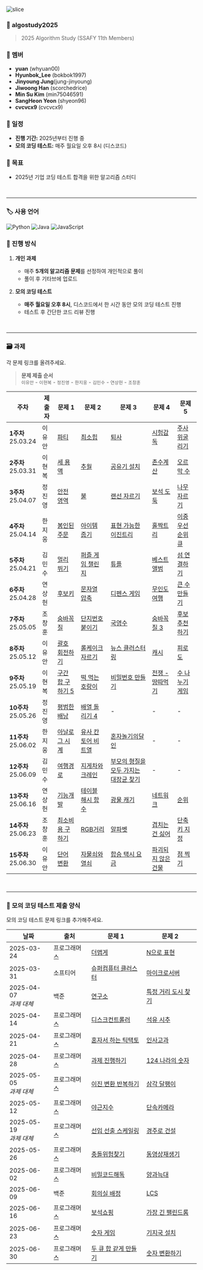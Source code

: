 ![slice](https://capsule-render.vercel.app/api?type=slice&color=gradient&customColorList=20&height=248&text=Hi%20there👋&fontAlign=70&rotate=16&fontAlignY=25&desc=algorithm%20study%20github&descAlign=66&&descAlignY=42)

### 📌 algostudy2025

> 2025 Algorithm Study (SSAFY 11th Members)

### 👥 멤버

- **yuan** (whyuan00)
- **Hyunbok_Lee** (bokbok1997)
- **Jinyoung Jung**(jung-jinyoung)
- **Jiwoong Han** (scorchedrice)
- **Min Su Kim** (min75046591)
- **SangHeon Yeon** (shyeon96)
- **cvcvcx9** (cvcvcx9)

### 📅 일정

- **진행 기간:** 2025년부터 진행 중
- **모의 코딩 테스트:** 매주 월요일 오후 8시 (디스코드)

### 🎯 목표

- 2025년 기업 코딩 테스트 합격을 위한 알고리즘 스터디

<br>
<hr>

### 🏷️ 사용 언어

![Python](https://img.shields.io/badge/Python-3776AB?style=for-the-badge&logo=python&logoColor=white)
![Java](https://img.shields.io/badge/Java-007396?style=for-the-badge&logo=openjdk&logoColor=white)
![JavaScript](https://img.shields.io/badge/JavaScript-F7DF1E?style=for-the-badge&logo=javascript&logoColor=black)

### 📌 진행 방식

1. **개인 과제**

   - 매주 **5개의 알고리즘 문제**를 선정하여 개인적으로 풀이
   - 풀이 후 기타브에 업로드

2. **모의 코딩 테스트**
   - **매주 월요일 오후 8시**, 디스코드에서 한 시간 동안 모의 코딩 테스트 진행
   - 테스트 후 간단한 코드 리뷰 진행

<br>

---

### 🗃️ 과제

각 문제 링크를 올려주세요.
> **문제 제출 순서**  
> `이유안` - `이현복` - `정진영` - `한지웅` - `김민수` - `연상헌` - `조창훈`

| 주차                    | 제출자 | 문제 1                                         | 문제 2                                                                          | 문제 3                                                                            | 문제 4                                                                       | 문제 5                                                                       |
|-----------------------|-----|----------------------------------------------|-------------------------------------------------------------------------------|---------------------------------------------------------------------------------|----------------------------------------------------------------------------|----------------------------------------------------------------------------|
| **1주차** <br> 25.03.24 | 이유안 | [파티](https://www.acmicpc.net/problem/1238)   | [최소힙](https://www.acmicpc.net/problem/1927)                                   | [퇴사](https://www.acmicpc.net/problem/14501)                                     | [시험감독](https://www.acmicpc.net/problem/13458)                              | [주사위굴리기](https://www.acmicpc.net/problem/14499)                            |
| **2주차** <br> 25.03.31 | 이현복 | [세 용액](https://www.acmicpc.net/problem/2473) | [추월](https://www.acmicpc.net/problem/2002)                                    | [공유기 설치](https://www.acmicpc.net/problem/2110)                                  | [촌수계산](https://www.acmicpc.net/problem/2644)                               | [오르막 수](https://www.acmicpc.net/problem/11057)                             |
| **3주차** <br> 25.04.07 | 정진영 | [안전 영역](https://www.acmicpc.net/problem/2468) | [불](https://www.acmicpc.net/problem/5427)                                     | [랜선 자르기](https://www.acmicpc.net/problem/1654)                                  | [보석 도둑](https://www.acmicpc.net/problem/1202)                              | [나무자르기](https://www.acmicpc.net/problem/2805)                              |
| **4주차** <br> 25.04.14 | 한지웅 | [봉인된 주문](https://school.programmers.co.kr/learn/courses/30/lessons/389481) | [아이템 줍기](https://school.programmers.co.kr/learn/courses/30/lessons/87694)     | [표현 가능한 이진트리](https://school.programmers.co.kr/learn/courses/30/lessons/150367) | [홀짝트리](https://school.programmers.co.kr/learn/courses/30/lessons/388354)   | [이중우선순위큐](https://school.programmers.co.kr/learn/courses/30/lessons/42628) |
| **5주차** <br> 25.04.21 | 김민수 | [멀리 뛰기](https://school.programmers.co.kr/learn/courses/30/lessons/12914) | [퍼즐 게임 챌린지](https://school.programmers.co.kr/learn/courses/30/lessons/340212) | [튜플](https://school.programmers.co.kr/learn/courses/30/lessons/64065)           | [베스트앨범](https://school.programmers.co.kr/learn/courses/30/lessons/42579)   | [섬 연결하기](https://school.programmers.co.kr/learn/courses/30/lessons/42861)  |
| **6주차** <br> 25.04.28 | 연상헌 | [후보키](https://school.programmers.co.kr/learn/courses/30/lessons/42890) | [문자열 압축](https://school.programmers.co.kr/learn/courses/30/lessons/60057)     | [디펜스 게임](https://school.programmers.co.kr/learn/courses/30/lessons/142085)      | [무인도 여행](https://school.programmers.co.kr/learn/courses/30/lessons/154540) | [큰 수 만들기](https://school.programmers.co.kr/learn/courses/30/lessons/42883) |
| **7주차** <br> 25.05.05 | 조창훈 | [숨바꼭질](https://www.acmicpc.net/problem/1697) | [단지번호붙이기](https://www.acmicpc.net/problem/2667)                               | [국영수](https://www.acmicpc.net/problem/10825)                                    | [숨바꼭질 3](https://www.acmicpc.net/problem/13549)                            | [후보 추천하기](https://www.acmicpc.net/problem/1713)                            |
| **8주차** <br> 25.05.12 | 이유안 | [괄호 회전하기](https://school.programmers.co.kr/learn/courses/30/lessons/76502) | [롤케이크 자르기](https://school.programmers.co.kr/learn/courses/30/lessons/132265)  | [뉴스 클러스터링](https://school.programmers.co.kr/learn/courses/30/lessons/17677)     | [캐시](https://school.programmers.co.kr/learn/courses/30/lessons/17680)      | [피로도](https://school.programmers.co.kr/learn/courses/30/lessons/87946)     |
| **9주차** <br> 25.05.19 | 이현복 | [구간 합 구하기 5](https://www.acmicpc.net/problem/11660) | [떡 먹는 호랑이](https://www.acmicpc.net/problem/2502)| [비밀번호 만들기](https://www.acmicpc.net/problem/17218)| [전쟁 - 땅따먹기](https://www.acmicpc.net/problem/1270)| [수 나누기 게임](https://www.acmicpc.net/problem/27172)|
| **10주차** <br> 25.05.26 | 정진영 | [평범한 배낭](https://www.acmicpc.net/problem/12865) | [배열 돌리기 4](https://www.acmicpc.net/problem/17406)| - | - | - |
| **11주차** <br> 25.06.02 | 한지웅 | [아날로그 시계](https://school.programmers.co.kr/learn/courses/30/lessons/250135) | [유사 칸토어 비트열](https://school.programmers.co.kr/learn/courses/30/lessons/148652)| [혼자놀기의달인](https://school.programmers.co.kr/learn/courses/30/lessons/131130) | - | - |
| **12주차** <br> 25.06.09 | 김민수 | [여행경로](https://school.programmers.co.kr/learn/courses/30/lessons/43164) | [지게차와 크레인](https://school.programmers.co.kr/learn/courses/30/lessons/388353)| [부모의 형질을 모두 가지는 대장균 찾기](https://school.programmers.co.kr/learn/courses/30/lessons/301647) | - | - |
| **13주차** <br> 25.06.16 | 연상헌 | [기능개발](https://school.programmers.co.kr/learn/courses/30/lessons/42586) | [테이블 해시 함수](https://school.programmers.co.kr/learn/courses/30/lessons/147354)| [광물 캐기](https://school.programmers.co.kr/learn/courses/30/lessons/172927) | [네트워크](https://school.programmers.co.kr/learn/courses/30/lessons/43162) | [순위](https://school.programmers.co.kr/learn/courses/30/lessons/49191) |
| **14주차** <br> 25.06.23 | 조창훈 | [최소비용 구하기](https://www.acmicpc.net/problem/1916) | [RGB거리](https://www.acmicpc.net/problem/1149)| [알파벳](https://www.acmicpc.net/problem/1987) | [겹치는 건 싫어](https://www.acmicpc.net/problem/20922) | [단축키 지정](https://www.acmicpc.net/problem/1283) |
| **15주차** <br> 25.06.30 | 이유안 | [단어 변환](https://school.programmers.co.kr/learn/courses/30/lessons/43163) | [자물쇠와 열쇠](https://school.programmers.co.kr/learn/courses/30/lessons/60059)| [합승 택시 요금](https://school.programmers.co.kr/learn/courses/30/lessons/72413) | [파괴되지 않은 건물](https://school.programmers.co.kr/learn/courses/30/lessons/92344) | [점 찍기](https://school.programmers.co.kr/learn/courses/30/lessons/140107) |



<br>

---

### 📝 모의 코딩 테스트 제출 양식

모의 코딩 테스트 문제 링크를 추가해주세요.

| 날짜                      | 출처     | 문제 1    | 문제 2                                                                                       |
|-------------------------|--------| --------- |--------------------------------------------------------------------------------------------|
| 2025-03-24              | 프로그래머스 | [더맵게](https://school.programmers.co.kr/learn/courses/30/lessons/42626) | [N으로 표현](https://school.programmers.co.kr/learn/courses/30/lessons/42895)                  |
| 2025-03-31              | 소프티어   | [슈퍼컴퓨터 클러스터](https://softeer.ai/practice/6252) | [마이크로서버](https://softeer.ai/practice/6264)                                                 |
| 2025-04-07 <br> *과제 대체* | 백준  | [연구소](https://www.acmicpc.net/problem/14502) | [특정 거리 도시 찾기](https://www.acmicpc.net/problem/18352)                                       |
| 2025-04-14              | 프로그래머스  | [디스크컨트롤러](https://school.programmers.co.kr/learn/courses/30/lessons/42627) | [석유 시추](https://school.programmers.co.kr/learn/courses/30/lessons/250136)                  |
| 2025-04-21              | 프로그래머스  | [혼자서 하는 틱택토](https://school.programmers.co.kr/learn/courses/30/lessons/160585) | [인사고과](https://school.programmers.co.kr/learn/courses/30/lessons/152995)                   |
| 2025-04-28              | 프로그래머스  | [과제 진행하기](https://school.programmers.co.kr/learn/courses/30/lessons/176962) | [124 나라의 숫자](https://school.programmers.co.kr/learn/courses/30/lessons/12899)              |
| 2025-05-05 <br> *과제 대체* | 프로그래머스  | [이진 변환 반복하기](https://school.programmers.co.kr/learn/courses/30/lessons/70129) | [삼각 달팽이](https://school.programmers.co.kr/learn/courses/30/lessons/68645)                  |
| 2025-05-12              | 프로그래머스  | [야근지수](https://school.programmers.co.kr/learn/courses/30/lessons/12927) | [단속카메라](https://school.programmers.co.kr/learn/courses/30/lessons/42884)                   |
| 2025-05-19 <br> *과제 대체* | 프로그래머스  | [선입 선출 스케일링](https://school.programmers.co.kr/learn/courses/30/lessons/12920)| [경주로 건설](https://school.programmers.co.kr/learn/courses/30/lessons/67259?language=python3) |
| 2025-05-26              | 프로그래머스  | [충돌위험찾기](https://school.programmers.co.kr/learn/courses/30/lessons/340211) | [동영상재생기](https://school.programmers.co.kr/learn/courses/30/lessons/340213)                   |
| 2025-06-02              | 프로그래머스  | [비밀코드해독](https://school.programmers.co.kr/learn/courses/30/lessons/388352) | [양과늑대](https://school.programmers.co.kr/learn/courses/30/lessons/92343)                   |
| 2025-06-09              | 백준  | [회의실 배정](https://www.acmicpc.net/problem/1931) | [LCS](https://www.acmicpc.net/problem/9251)                   |
| 2025-06-16              | 프로그래머스  | [보석쇼핑](https://school.programmers.co.kr/learn/courses/30/lessons/67258) | [가장 긴 팰린드롬](https://school.programmers.co.kr/learn/courses/30/lessons/12904)                   |
| 2025-06-23              | 프로그래머스  | [숫자 게임](https://school.programmers.co.kr/learn/courses/30/lessons/12987) | [기지국 설치](https://school.programmers.co.kr/learn/courses/30/lessons/12979)                   |
| 2025-06-30              | 프로그래머스  | [두 큐 합 같게 만들기](https://school.programmers.co.kr/learn/courses/30/lessons/118667) | [숫자 변환하기](https://school.programmers.co.kr/learn/courses/30/lessons/154538)                   |
<br>
